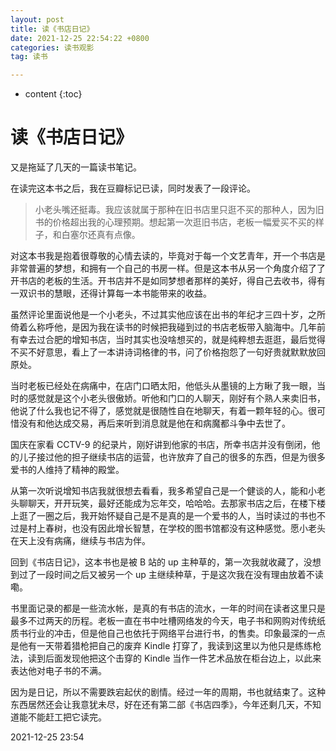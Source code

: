 ```yaml
---
layout: post
title: 读《书店日记》
date: 2021-12-25 22:54:22 +0800
categories: 读书观影
tag: 读书

---
```


* content
{:toc}


# 读《书店日记》

又是拖延了几天的一篇读书笔记。

在读完这本书之后，我在豆瓣标记已读，同时发表了一段评论。
> 小老头嘴还挺毒。我应该就属于那种在旧书店里只逛不买的那种人，因为旧书的价格超出我的心理预期。想起第一次逛旧书店，老板一幅爱买不买的样子，和白塞尔还真有点像。

对这本书我是抱着很尊敬的心情去读的，毕竟对于每一个文艺青年，开一个书店是非常普遍的梦想，和拥有一个自己的书房一样。但是这本书从另一个角度介绍了了开书店的老板的生活。开书店并不是如同梦想者那样的美好，得自己去收书，得有一双识书的慧眼，还得计算每一本书能带来的收益。

虽然评论里面说他是一个小老头，不过其实他应该在出书的年纪才三四十岁，之所倚着么称呼他，是因为我在读书的时候把我碰到过的书店老板带入脑海中。几年前有幸去过合肥的增知书店，当时其实也没啥想买的，就是纯粹想去逛逛，最后觉得不买不好意思，看上了一本讲诗词格律的书，问了价格抱怨了一句好贵就默默放回原处。

当时老板已经处在病痛中，在店门口晒太阳，他低头从墨镜的上方瞅了我一眼，当时的感觉就是这个小老头很傲娇。听他和门口的人聊天，刚好有个熟人来卖旧书，他说了什么我也记不得了，感觉就是很随性自在地聊天，有着一颗年轻的心。很可惜没有和他达成交易，再后来听到消息就是他在和病魔都斗争中去世了。

国庆在家看 CCTV-9 的纪录片，刚好讲到他家的书店，所幸书店并没有倒闭，他的儿子接过他的担子继续书店的运营，也许放弃了自己的很多的东西，但是为很多爱书的人维持了精神的殿堂。

从第一次听说增知书店我就很想去看看，我多希望自己是一个健谈的人，能和小老头聊聊天，开开玩笑，最好还能成为忘年交，哈哈哈。去那家书店之后，在楼下楼上逛了一圈之后，我开始怀疑自己是不是真的是一个爱书的人，当时读过的书也不过是村上春树，也没有因此增长智慧，在学校的图书馆都没有这种感觉。愿小老头在天上没有病痛，继续与书店为伴。

回到《书店日记》，这本书也是被 B 站的 up 主种草的，第一次我就收藏了，没想到过了一段时间之后又被另一个 up 主继续种草，于是这次我在没有理由放着不读嘞。

书里面记录的都是一些流水帐，是真的有书店的流水，一年的时间在读者这里只是最多不过两天的历程。老板一直在书中吐槽网络发的今天，电子书和网购对传统纸质书行业的冲击，但是他自己也依托于网络平台进行书，的售卖。印象最深的一点是他有一天带着猎枪把自己的废弃 Kindle 打穿了，我读到这里以为他只是练练枪法，读到后面发现他把这个击穿的 Kindle 当作一件艺术品放在柜台边上，以此来表达他对电子书的不满。

因为是日记，所以不需要跌宕起伏的剧情。经过一年的周期，书也就结束了。这种东西居然还会让我意犹未尽，好在还有第二部《书店四季》，今年还剩几天，不知道能不能赶工把它读完。

2021-12-25 23:54